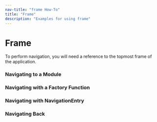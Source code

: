 ```yaml
---
nav-title: "frame How-To"
title: "Frame"
description: "Examples for using frame"
---
```

# Frame
To perform navigation, you will need a reference to the topmost frame of the application.
<snippet id='frame-require'/>

### Navigating to a Module
<snippet id='frame-navigating'/>

### Navigating with a Factory Function
<snippet id='frame-factory-func'/>

### Navigating with NavigationEntry
<snippet id='frame-naventry'/>

### Navigating Back
<snippet id='frame-back'/>
